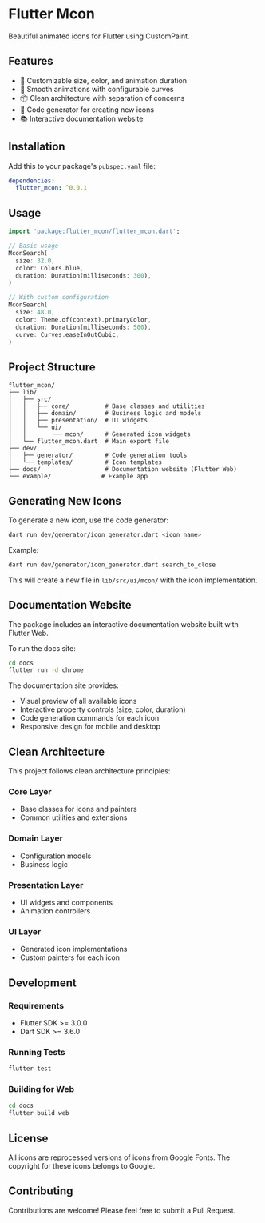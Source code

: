 # Flutter Mcon

Beautiful animated icons for Flutter using CustomPaint.

## Features

- 🎨 Customizable size, color, and animation duration
- 🚀 Smooth animations with configurable curves
- 📦 Clean architecture with separation of concerns
- 🔧 Code generator for creating new icons
- 📚 Interactive documentation website

## Installation

Add this to your package's `pubspec.yaml` file:

```yaml
dependencies:
  flutter_mcon: ^0.0.1
```

## Usage

```dart
import 'package:flutter_mcon/flutter_mcon.dart';

// Basic usage
MconSearch(
  size: 32.0,
  color: Colors.blue,
  duration: Duration(milliseconds: 300),
)

// With custom configuration
MconSearch(
  size: 48.0,
  color: Theme.of(context).primaryColor,
  duration: Duration(milliseconds: 500),
  curve: Curves.easeInOutCubic,
)
```

## Project Structure

```
flutter_mcon/
├── lib/
│   ├── src/
│   │   ├── core/          # Base classes and utilities
│   │   ├── domain/        # Business logic and models
│   │   ├── presentation/  # UI widgets
│   │   └── ui/
│   │       └── mcon/      # Generated icon widgets
│   └── flutter_mcon.dart  # Main export file
├── dev/
│   ├── generator/         # Code generation tools
│   └── templates/         # Icon templates
├── docs/                  # Documentation website (Flutter Web)
└── example/              # Example app
```

## Generating New Icons

To generate a new icon, use the code generator:

```bash
dart run dev/generator/icon_generator.dart <icon_name>
```

Example:
```bash
dart run dev/generator/icon_generator.dart search_to_close
```

This will create a new file in `lib/src/ui/mcon/` with the icon implementation.

## Documentation Website

The package includes an interactive documentation website built with Flutter Web.

To run the docs site:

```bash
cd docs
flutter run -d chrome
```

The documentation site provides:
- Visual preview of all available icons
- Interactive property controls (size, color, duration)
- Code generation commands for each icon
- Responsive design for mobile and desktop

## Clean Architecture

This project follows clean architecture principles:

### Core Layer
- Base classes for icons and painters
- Common utilities and extensions

### Domain Layer
- Configuration models
- Business logic

### Presentation Layer
- UI widgets and components
- Animation controllers

### UI Layer
- Generated icon implementations
- Custom painters for each icon

## Development

### Requirements
- Flutter SDK >= 3.0.0
- Dart SDK >= 3.6.0

### Running Tests
```bash
flutter test
```

### Building for Web
```bash
cd docs
flutter build web
```

## License

All icons are reprocessed versions of icons from Google Fonts. The copyright for these icons belongs to Google.

## Contributing

Contributions are welcome! Please feel free to submit a Pull Request.
